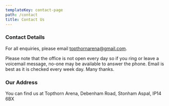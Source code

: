 ```yaml
---
templateKey: contact-page
path: /contact
title: Contact Us
---
```


### Contact Details

For all enquiries, please email [topthornarena@gmail.com](mailto:topthornarena@gmail.com).

Please note that the office is not open every day so if you ring or leave a voicemail message, no-one may be available to answer the phone. Email is best as it is checked every week day. Many thanks.

### Our Address

You can find us at Topthorn Arena, Debenham Road, Stonham Aspal, IP14 6BX
